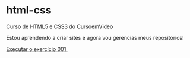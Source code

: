 # html-css
 Curso de HTML5 e CSS3 do CursoemVideo

 Estou aprendendo a criar sites e agora vou gerencias meus repositórios!

<a href ="https://lucastferreira.github.io/html-css/exercicios/ex001/index.html">Executar o exercício 001.</a>